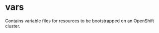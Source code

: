 <!-- #
# Copyright 2023 IBM Inc. All rights reserved
# SPDX-License-Identifier: Apache2.0
# -->
# vars
Contains variable files for resources to be bootstrapped on an OpenShift cluster.